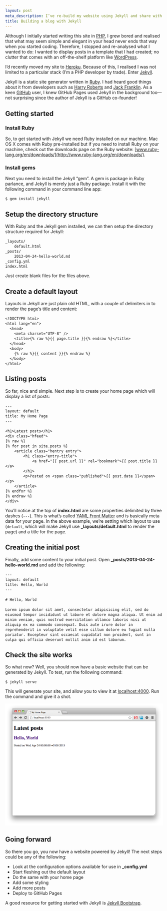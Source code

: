 ```yaml
---
layout: post
meta_description: I’ve re-build my website using Jekyll and share with you how.
title: Building a blog with Jekyll
---
```

Although I initially started writing this site in [PHP](http://php.net/), I grew bored and realised that what may seem simple and elegant in your head never ends that way when you started coding.
Therefore, I stopped and re-analysed what I wanted to do: I wanted to display posts in a template that I had created; no clutter that comes with an off-the-shelf platform like [WordPress](http://wordpress.org/).

I’d recently moved my site to [Heroku](http://heroku.com/). Because of this, I realised I was not limited to a particular stack (I’m a PHP developer by trade). Enter [Jekyll](https://github.com/mojombo/jekyll).

Jekyll is a static site generator written in [Ruby](http://www.ruby-lang.org/). I had heard good things about it from developers such as [Harry Roberts](http://csswizardry.com/) and [Jack Franklin](http://jackfranklin.co.uk/). As a keen [GitHub](http://github.com/) user, I knew GitHub Pages used Jekyll in the background too—not surprising since the author of Jekyll is a GitHub co-founder!

## Getting started

### Install Ruby
So, to get started with Jekyll we need Ruby installed on our machine. Mac OS X comes with Ruby pre-installed but if you need to install Ruby on your machine, check out the downloads page on the Ruby website: [www.ruby-lang.org/en/downloads/](http://www.ruby-lang.org/en/downloads/).

### Install gems
Next you need to install the Jekyll “gem”. A gem is package in Ruby parlance, and Jekyll is merely just a Ruby package. Install it with the following command in your command line app:

    $ gem install jekyll

## Setup the directory structure

With Ruby and the Jekyll gem installed, we can then setup the directory structure required for Jekyll:

    _layouts/
        default.html
    _posts/
        2013-04-24-hello-world.md
    _config.yml
    index.html

Just create blank files for the files above.

## Create a default layout

Layouts in Jekyll are just plain old HTML, with a couple of delimiters in to render the page’s title and content:

    <!DOCTYPE html>
    <html lang="en">
      <head>
        <meta charset="UTF-8" />
        <title>{% raw %}{{ page.title }}{% endraw %}</title>
      </head>
      <body>
        {% raw %}{{ content }}{% endraw %}
      </body>
    </html>

## Listing posts

So far, nice and simple. Next step is to create your home page which will display a list of posts:

    ---
    layout: default
    title: My Home Page
    ---
    
    <h1>Latest posts</h1>
    <div class="hfeed">
    {% raw %}
    {% for post in site.posts %}
        <article class="hentry entry">
            <h1 class="entry-title">
                <a href="{{ post.url }}" rel="bookmark">{{ post.title }}</a>
            </h1>
            <p>Posted on <span class="published">{{ post.date }}</span></p>
        </article>
    {% endfor %}
    {% endraw %}
    </div>

You’ll notice at the top of **index.html** are some properties delimited by three dashes (`---`). This is what’s called [YAML Front Matter](https://github.com/mojombo/jekyll/wiki/YAML-Front-Matter) and is basically meta data for your page.
In the above example, we’re setting which layout to use (`default`, which will make Jekyll use <strong>_layouts/default.html</strong> to render the page) and a title for the page.

## Creating the initial post

Finally, add some content to your initial post. Open <strong>_posts/2013-04-24-hello-world.md</strong> and add the following:

    ---
    layout: default
    title: Hello, World
    ---
    
    # Hello, World
    
    Lorem ipsum dolor sit amet, consectetur adipisicing elit, sed do eiusmod tempor incididunt ut labore et dolore magna aliqua. Ut enim ad minim veniam, quis nostrud exercitation ullamco laboris nisi ut aliquip ex ea commodo consequat. Duis aute irure dolor in reprehenderit in voluptate velit esse cillum dolore eu fugiat nulla pariatur. Excepteur sint occaecat cupidatat non proident, sunt in culpa qui officia deserunt mollit anim id est laborum.

## Check the site works

So what now? Well, you should now have a basic website that can be generated by Jekyll. To test, run the following command:

    $ jekyll serve

This will generate your site, and allow you to view it at [localhost:4000](http://localhost:4000). Run the command and give it a shot.

![Hello, world](/assets/img/posts/2013-04-24-building-a-blog-with-jekyll/hello-world.png)

## Going forward

So there you go, you now have a website powered by Jekyll! The next steps could be any of the following:

* Look at the configuration options available for use in <strong>_config.yml</strong>
* Start fleshing out the default layout
* Do the same with your home page
* Add some styling
* Add more posts
* Deploy to GitHub Pages

A good resource for getting started with Jekyll is [Jekyll Bootstrap](http://jekyllbootstrap.com/usage/jekyll-quick-start.html).
